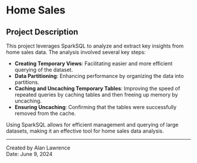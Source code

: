 # Home Sales

## Project Description
This project leverages SparkSQL to analyze and extract key insights from home sales data. The analysis involved several key steps:

- **Creating Temporary Views**: Facilitating easier and more efficient querying of the dataset.
- **Data Partitioning**: Enhancing performance by organizing the data into partitions.
- **Caching and Uncaching Temporary Tables**: Improving the speed of repeated queries by caching tables and then freeing up memory by uncaching.
- **Ensuring Uncaching**: Confirming that the tables were successfully removed from the cache.

Using SparkSQL allows for efficient management and querying of large datasets, making it an effective tool for home sales data analysis.

---

Created by Alan Lawrence  
Date: June 9, 2024
